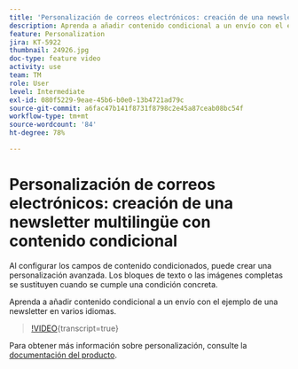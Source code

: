 ```yaml
---
title: 'Personalización de correos electrónicos: creación de una newsletter multilingüe con contenido condicional'
description: Aprenda a añadir contenido condicional a un envío con el ejemplo de una newsletter en varios idiomas.
feature: Personalization
jira: KT-5922
thumbnail: 24926.jpg
doc-type: feature video
activity: use
team: TM
role: User
level: Intermediate
exl-id: 080f5229-9eae-45b6-b0e0-13b4721ad79c
source-git-commit: a6fac47b141f8731f8798c2e45a87ceab08bc54f
workflow-type: tm+mt
source-wordcount: '84'
ht-degree: 78%

---
```


# Personalización de correos electrónicos: creación de una newsletter multilingüe con contenido condicional

Al configurar los campos de contenido condicionados, puede crear una personalización avanzada. Los bloques de texto o las imágenes completas se sustituyen cuando se cumple una condición concreta.

Aprenda a añadir contenido condicional a un envío con el ejemplo de una newsletter en varios idiomas.

>[!VIDEO](https://video.tv.adobe.com/v/27471?quality=12&learn=on&captions=spa){transcript=true}

Para obtener más información sobre personalización, consulte la [documentación del producto](https://experienceleague.adobe.com/docs/campaign-classic/using/sending-messages/personalizing-deliveries/about-personalization.html?lang=es).
